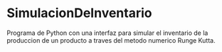 # SimulacionDeInventario
Programa de Python con una interfaz para simular el inventario de la produccion de un producto a traves del metodo numerico Runge Kutta.

